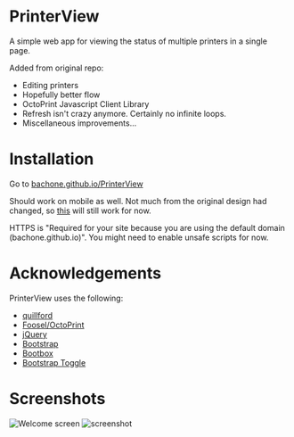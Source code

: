 # PrinterView
A simple web app for viewing the status of multiple printers in a single page.

Added from original repo:
- Editing printers
- Hopefully better flow
- OctoPrint Javascript Client Library
- Refresh isn't crazy anymore. Certainly no infinite loops.
- Miscellaneous improvements...

# Installation

Go to [bachone.github.io/PrinterView](http://bachone.github.io/PrinterView/)

Should work on mobile as well. Not much from the original design had changed, so [this](https://github.com/quillford/PrinterView/wiki) will still work for now. 

HTTPS is "Required for your site because you are using the default domain (bachone.github.io)". You might need to enable unsafe scripts for now. 

# Acknowledgements
PrinterView uses the following:
* [quillford](https://github.com/quillford)
* [Foosel/OctoPrint](https://github.com/foosel/OctoPrint)
* [jQuery](https://jquery.com/)
* [Bootstrap](http://getbootstrap.com/)
* [Bootbox](http://bootboxjs.com/)
* [Bootstrap Toggle](http://www.bootstraptoggle.com/)

# Screenshots
![Welcome screen](https://raw.githubusercontent.com/quillford/PrinterView/master/images/screenshots/screenshot-welcome.png)
![screenshot](https://raw.githubusercontent.com/quillford/PrinterView/master/images/screenshots/screenshot.png)
